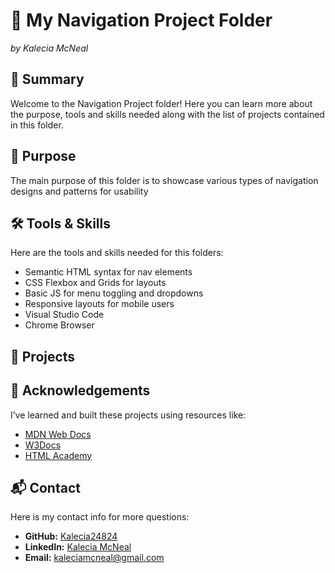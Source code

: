 # 🧭 My Navigation Project Folder 
<em>by Kalecia McNeal</em>

## 📖 Summary
Welcome to the Navigation Project folder! Here you can learn more about the purpose, tools and skills needed along with the list of projects contained in this folder. 

## 🎯 Purpose
The main purpose of this folder is to showcase various types of navigation designs and patterns for usability 

## 🛠️ Tools & Skills
Here are the tools and skills needed for this folders: 
- Semantic HTML syntax for nav elements  
- CSS Flexbox and Grids for layouts 
- Basic JS for menu toggling and dropdowns  
- Responsive layouts for mobile users 
- Visual Studio Code 
- Chrome Browser 

## 📂 Projects

## 🙏 Acknowledgements
I’ve learned and built these projects using resources like:
- [MDN Web Docs](https://developer.mozilla.org/)
- [W3Docs](https://www.w3docs.com/)
- [HTML Academy](https://htmlacademy.org/)


## 📬 Contact
Here is my contact info for more questions:
- **GitHub:** [Kalecia24824](https://github.com/Kalecia24824)
- **LinkedIn:** [Kalecia McNeal](https://linkedin.com/in/kalecia-mcneal)
- **Email:** [kaleciamcneal@gmail.com](mailto:kaleciamcneal@gmail.com)